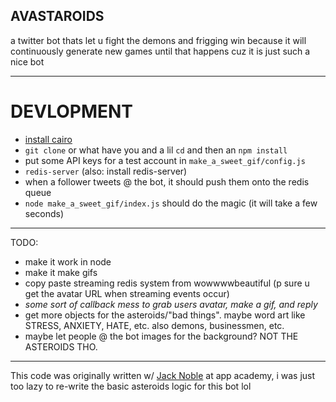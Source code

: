 AVASTAROIDS
-----------------------------

a twitter bot thats let u fight the demons and frigging win because it will continuously generate new games until that happens cuz it is just such a nice bot

-------------------------

# DEVLOPMENT

- [install cairo](https://github.com/Automattic/node-canvas/wiki)
- `git clone` or what have you and a lil `cd` and then an `npm install`
- put some API keys for a test account in `make_a_sweet_gif/config.js`
- `redis-server` (also: install redis-server)
- when a follower tweets @ the bot, it should push them onto the redis queue
- `node make_a_sweet_gif/index.js` should do the magic (it will take a few seconds)

-------------------------

TODO:
- make it work in node
- make it make gifs
- copy paste streaming redis system from wowwwwbeautiful (p sure u get the avatar URL when streaming events occur)
- *some sort of callback mess to grab users avatar, make a gif, and reply* 
- get more objects for the asteroids/"bad things". maybe word art like STRESS, ANXIETY, HATE, etc. also demons,  businessmen, etc.
- maybe let people @ the bot images for the background? NOT THE ASTEROIDS THO. 

--------------------------------

This code was originally written w/ [Jack Noble](https://github.com/jacknoble/asteroids) at app academy, 
i was just too lazy to re-write the basic asteroids logic for this bot lol
